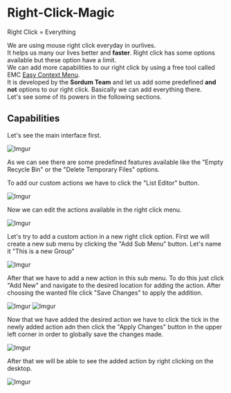 # Right-Click-Magic
Right Click = Everything

We are using mouse right click everyday in ourlives.  
It helps us many our lives better and **faster**. Right click has some options available but these option have a limit.  
We can add more capabilities to our right click by using a free tool called EMC [Easy Context Menu](https://www.sordum.org/7615/easy-context-menu-v1-6/).  
It is developed by the **Sordum Team** and let us add some predefined **and not** options to our right click. Basically we can add everything there.  
Let's see some of its powers in the following sections. 

## Capabilities

Let's see the main interface first.  

![Imgur](https://i.imgur.com/kRY95ijl.png)

As we can see there are some predefined features available like the "Empty Recycle Bin" or the "Delete Temporary Files" options.    

To add our custom actions we have to click the "List Editor" button.  

![Imgur](https://i.imgur.com/L1XPy6wl.png)

Now we can edit the actions available in the right click menu.  

![Imgur](https://i.imgur.com/EzH2o9Rl.png)  

Let's try to add a custom action in a new right click option. First we will create a new sub menu by clicking the "Add Sub Menu" button. Let's name it "This is a new Group"  

![Imgur](https://i.imgur.com/cz7B7F0l.png) 

After that we have to add a new action in this sub menu. To do this just click "Add New" and navigate to the desired location for adding the action. After choosing the wanted file click "Save Changes" to apply the addition.  

![Imgur](https://i.imgur.com/pcYSfZvl.png)
![Imgur](https://i.imgur.com/VtkpT7Rl.png)

Now that we have added the desired action we have to click the tick in the newly added action adn then click the "Apply Changes" button in the upper left corner in order to globally save the changes made.  

![Imgur](https://i.imgur.com/406lQ6nl.png)  

After that we will be able to see the added action by right clicking on the desktop.  

![Imgur](https://i.imgur.com/b4a1pQ9l.png)









